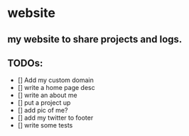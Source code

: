 # website

## my website to share projects and logs. 

## TODOs:
- [] Add my custom domain
- [] write a home page desc
- [] write an about me
- [] put a project up
- [] add pic of me? 
- [] add my twitter to footer
- [] write some tests